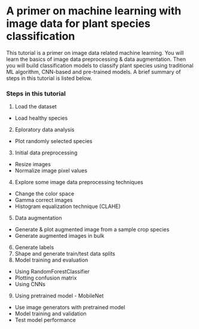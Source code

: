 # A primer on machine learning with image data for plant species classification

This tutorial is a primer on image data related machine learning. You will learn the basics of image data preprocessing &amp; data augmentation. Then you will build classification models to classify plant species using traditional ML algorithm, CNN-based and pre-trained models. A brief summary of steps in this tutorial is listed below.

### Steps in this tutorial

1. Load the dataset
  * Load healthy species 
2. Eploratory data analysis
  - Plot randomly selected species
3. Initial data preprocessing
  - Resize images
  - Normalize image pixel values
4. Explore some image data preprocessing techniques
  - Change the color space
  - Gamma correct images
  - Histogram equalization technique (CLAHE)
5. Data augmentation
  - Generate & plot augmented image from a sample crop species
  - Generate augmented images in bulk
6. Generate labels
7. Shape and generate train/test data splits
8. Model training and evaluation
  - Using RandomForestClassifier
  - Plotting confusion matrix
  - Using CNNs
9. Using pretrained model - MobileNet
  - Use image generators with pretrained model
  - Model training and validation
  - Test model performance
